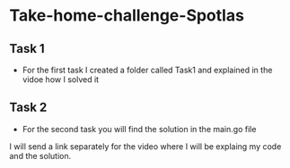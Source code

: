 # Take-home-challenge-Spotlas

## Task 1

- For the first task I created a folder called Task1 and explained in the vidoe how I solved it

## Task 2

- For the second task you will find the solution in the main.go file


I will send a link separately for the video where I will be explaing my code and the solution.
